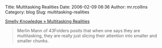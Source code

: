Title: Multitasking Realities
Date: 2006-02-09 06:36
Author: mr.rcollins
Category: blog
Slug: multitasking-realities

[Smelly Knowledge » Multitasking Realities][]

> Merlin Mann of 43Folders posits that when one says they are
> multitasking, they are really just slicing their attention into
> smaller and smaller chunks.

  [Smelly Knowledge » Multitasking Realities]: http://forestfortrees.edublogs.org/2005/11/26/multitasking-realities/
